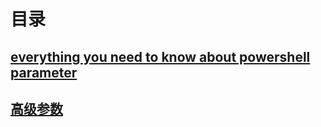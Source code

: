 # 目录

## [everything you need to know about powershell parameter](https://github.com/CN-CODEGOD/CN-CODEGOD/blob/main/Parameter2.md)

##  [高级参数](https://github.com/CN-CODEGOD/CN-CODEGOD/blob/main/Parameter2.md)
